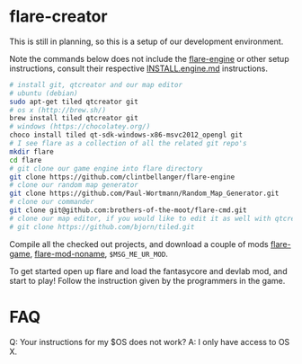 # flare-creator

This is still in planning, so this is a setup of our development environment.

Note the commands below does not include the [flare-engine] or other setup instructions, consult their respective [INSTALL.engine.md]() instructions.

```sh
# install git, qtcreator and our map editor
# ubuntu (debian)
sudo apt-get tiled qtcreator git
# os x (http://brew.sh/)
brew install tiled qtcreator git
# windows (https://chocolatey.org/)
choco install tiled qt-sdk-windows-x86-msvc2012_opengl git
# I see flare as a collection of all the related git repo's
mkdir flare
cd flare
# git clone our game engine into flare directory
git clone https://github.com/clintbellanger/flare-engine
# clone our random map generator
git clone https://github.com/Paul-Wortmann/Random_Map_Generator.git
# clone our commander
git clone git@github.com:brothers-of-the-moot/flare-cmd.git
# clone our map editor, if you would like to edit it as well with qtcreator.
# git clone https://github.com/bjorn/tiled.git 
```

Compile all the checked out projects, and download a couple of mods [flare-game], [flare-mod-noname], `$MSG_ME_UR_MOD`.

To get started open up flare and load the fantasycore and devlab mod, and start to play!
Follow the instruction given by the programmers in the game.

# FAQ

Q: Your instructions for my $OS does not work?
A: I only have access to OS X.

[flare-engine]: https://github.com/clintbellanger/flare-engine
[flare-game]: https://github.com/clintbellanger/flare-game
[map-generator]: https://github.com/Paul-Wortmann/Random_Map_Generator.git
[flare-mod-noname]: https://github.com/igorko/flare-mod-noname.git 
[tiled]: http://www.mapeditor.org/
<link rel="stylesheet" type="text/css" href="http://goo.gl/A0Ah1C">

